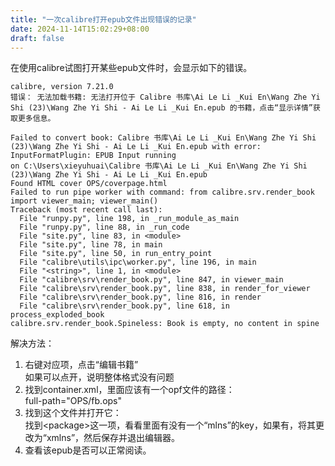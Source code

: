 ```yaml
---
title: "一次calibre打开epub文件出现错误的记录"
date: 2024-11-14T15:02:29+08:00
draft: false
---
```


在使用calibre试图打开某些epub文件时，会显示如下的错误。
```
calibre, version 7.21.0
错误： 无法加载书籍: 无法打开位于 Calibre 书库\Ai Le Li _Kui En\Wang Zhe Yi Shi (23)\Wang Zhe Yi Shi - Ai Le Li _Kui En.epub 的书籍，点击“显示详情”获取更多信息。

Failed to convert book: Calibre 书库\Ai Le Li _Kui En\Wang Zhe Yi Shi (23)\Wang Zhe Yi Shi - Ai Le Li _Kui En.epub with error:
InputFormatPlugin: EPUB Input running
on C:\Users\xieyuhuai\Calibre 书库\Ai Le Li _Kui En\Wang Zhe Yi Shi (23)\Wang Zhe Yi Shi - Ai Le Li _Kui En.epub
Found HTML cover OPS/coverpage.html
Failed to run pipe worker with command: from calibre.srv.render_book import viewer_main; viewer_main()
Traceback (most recent call last):
  File "runpy.py", line 198, in _run_module_as_main
  File "runpy.py", line 88, in _run_code
  File "site.py", line 83, in <module>
  File "site.py", line 78, in main
  File "site.py", line 50, in run_entry_point
  File "calibre\utils\ipc\worker.py", line 196, in main
  File "<string>", line 1, in <module>
  File "calibre\srv\render_book.py", line 847, in viewer_main
  File "calibre\srv\render_book.py", line 838, in render_for_viewer
  File "calibre\srv\render_book.py", line 816, in render
  File "calibre\srv\render_book.py", line 618, in process_exploded_book
calibre.srv.render_book.Spineless: Book is empty, no content in spine
```
解决方法：
1. 右键对应项，点击“编辑书籍”  
如果可以点开，说明整体格式没有问题
2. 找到container.xml，里面应该有一个opf文件的路径：  
full-path="OPS/fb.ops"
3. 找到这个文件并打开它：  
找到\<package\>这一项，看看里面有没有一个“mlns”的key，如果有，将其更改为“xmlns”，然后保存并退出编辑器。
4. 查看该epub是否可以正常阅读。